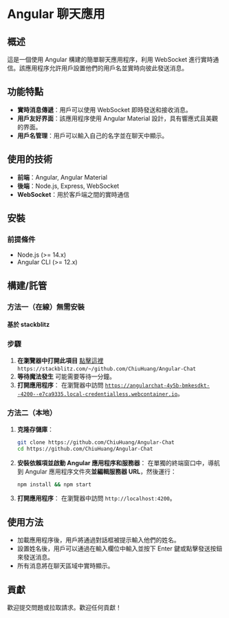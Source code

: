 # Angular 聊天應用
## 概述
這是一個使用 Angular 構建的簡單聊天應用程序，利用 WebSocket 進行實時通信。該應用程序允許用戶設置他們的用戶名並實時向彼此發送消息。

## 功能特點
- **實時消息傳遞**：用戶可以使用 WebSocket 即時發送和接收消息。
- **用戶友好界面**：該應用程序使用 Angular Material 設計，具有響應式且美觀的界面。
- **用戶名管理**：用戶可以輸入自己的名字並在聊天中顯示。

## 使用的技術
- **前端**：Angular, Angular Material
- **後端**：Node.js, Express, WebSocket
- **WebSocket**：用於客戶端之間的實時通信

## 安裝
### 前提條件
- Node.js (>= 14.x)
- Angular CLI (>= 12.x)

## 構建/託管
### 方法一（在線）無需安裝
#### 基於 **stackblitz**
### 步驟
1. **在瀏覽器中打開此項目**
    [點擊這裡](https://stackblitz.com/~/github.com/ChiuHuang/Angular-Chat) 
   `https://stackblitz.com/~/github.com/ChiuHuang/Angular-Chat`
2. **等待魔法發生**
    可能需要等待一分鐘。
5. **打開應用程序**：
   在瀏覽器中訪問 
   [`https://angularchat-4y5b-bmkesdkt--4200--e7ca9335.local-credentialless.webcontainer.io`](https://angularchat-4y5b-bmkesdkt--4200--e7ca9335.local-credentialless.webcontainer.io)。

### 方法二（本地）
   
1. **克隆存儲庫**：
   ```bash
   git clone https://github.com/ChiuHuang/Angular-Chat
   cd https://github.com/ChiuHuang/Angular-Chat
   ```
3. **安裝依賴項並啟動 Angular 應用程序和服務器**：
   在單獨的終端窗口中，導航到 Angular 應用程序文件夾**並編輯服務器 URL**，然後運行：
   ```bash
   npm install && npm start
   ```
4. **打開應用程序**：
   在瀏覽器中訪問 `http://localhost:4200`。

## 使用方法
- 加載應用程序後，用戶將通過對話框被提示輸入他們的姓名。
- 設置姓名後，用戶可以通過在輸入欄位中輸入並按下 Enter 鍵或點擊發送按鈕來發送消息。
- 所有消息將在聊天區域中實時顯示。

## 貢獻
歡迎提交問題或拉取請求。歡迎任何貢獻！
